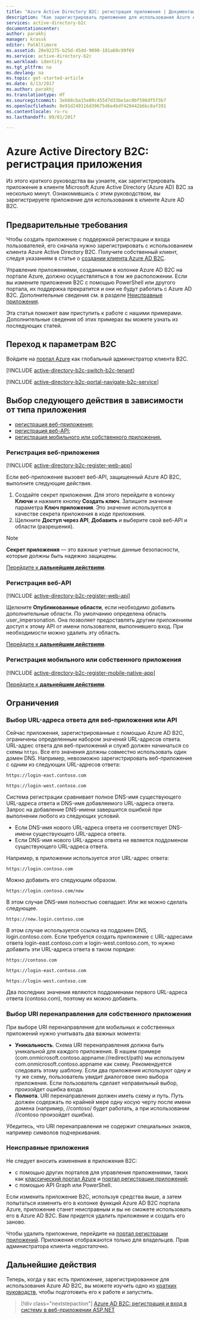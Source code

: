 ```yaml
---
title: "Azure Active Directory B2C: регистрация приложения | Документация Майкрософт"
description: "Как зарегистрировать приложение для использования Azure Active Directory B2C."
services: active-directory-b2c
documentationcenter: 
author: parakhj
manager: krassk
editor: PatAltimore
ms.assetid: 20e92275-b25d-45dd-9090-181a60c99f69
ms.service: active-directory-b2c
ms.workload: identity
ms.tgt_pltfrm: na
ms.devlang: na
ms.topic: get-started-article
ms.date: 6/13/2017
ms.author: parakhj
ms.translationtype: HT
ms.sourcegitcommit: 3eb68cba15e89c455d7d33be1ec0bf596df5f3b7
ms.openlocfilehash: 0e91d249116d39675d6e4bdf429442b6bc8af391
ms.contentlocale: ru-ru
ms.lasthandoff: 09/01/2017

---
```

# <a name="azure-active-directory-b2c-register-your-application"></a>Azure Active Directory B2C: регистрация приложения

Из этого краткого руководства вы узнаете, как зарегистрировать приложение в клиенте Microsoft Azure Active Directory (Azure AD) B2C за несколько минут. Ознакомившись с этим руководством, вы зарегистрируете приложение для использования в клиенте Azure AD B2C.

## <a name="prerequisites"></a>Предварительные требования

Чтобы создать приложение с поддержкой регистрации и входа пользователей, его сначала нужно зарегистрировать с использованием клиента Azure Active Directory B2C. Получите собственный клиент, следуя указаниям в статье о [создании клиента Azure AD B2C](active-directory-b2c-get-started.md).

Управление приложениями, созданными в колонке Azure AD B2C на портале Azure, должно осуществляться в том же расположении. Если вы измените приложения B2C с помощью PowerShell или другого портала, их поддержка прекратится и они не будут работать с Azure AD B2C. Дополнительные сведения см. в разделе [Неисправные приложения](#faulted-apps). 

Эта статья поможет вам приступить к работе с нашими примерами. Дополнительные сведения об этих примерах вы можете узнать из последующих статей.

## <a name="navigate-to-b2c-settings"></a>Переход к параметрам B2C

Войдите на [портал Azure](https://portal.azure.com/) как глобальный администратор клиента B2C. 

[!INCLUDE [active-directory-b2c-switch-b2c-tenant](../../includes/active-directory-b2c-switch-b2c-tenant.md)]

[!INCLUDE [active-directory-b2c-portal-navigate-b2c-service](../../includes/active-directory-b2c-portal-navigate-b2c-service.md)]

## <a name="choose-next-steps-based-on-your-application-type"></a>Выбор следующего действия в зависимости от типа приложения

* [регистрация веб-приложения;](#register-a-web-app)
* [регистрация веб-API;](#register-a-web-api)
* [регистрация мобильного или собственного приложения.](#register-a-mobile-or-native-app)
 
### <a name="register-a-web-app"></a>Регистрация веб-приложения

[!INCLUDE [active-directory-b2c-register-web-app](../../includes/active-directory-b2c-register-web-app.md)]

Если веб-приложение вызовет веб-API, защищенный Azure AD B2C, выполните следующие действия.
   1. Создайте секрет приложения. Для этого перейдите в колонку **Ключи** и нажмите кнопку **Создать ключ**. Запишите значение параметра **Ключ приложения**. Это значение используется в качестве секрета приложения в коде приложения.
   2. Щелкните **Доступ через API**, **Добавить** и выберите свой веб-API и области (разрешения).

> [!NOTE]
> **Секрет приложения** — это важные учетные данные безопасности, которые должны быть надежно защищены.
> 

[Перейдите к **дальнейшим действиям**](#next-steps).

### <a name="register-a-web-api"></a>Регистрация веб-API

[!INCLUDE [active-directory-b2c-register-web-api](../../includes/active-directory-b2c-register-web-api.md)]

Щелкните **Опубликованные области**, если необходимо добавить дополнительные области. По умолчанию определена область user_impersonation. Она позволяет предоставлять другим приложениям доступ к этому API от имени пользователя, выполнившего вход. При необходимости можно удалить эту область.

[Перейдите к **дальнейшим действиям**](#next-steps).

### <a name="register-a-mobile-or-native-app"></a>Регистрация мобильного или собственного приложения

[!INCLUDE [active-directory-b2c-register-mobile-native-app](../../includes/active-directory-b2c-register-mobile-native-app.md)]

[Перейдите к **дальнейшим действиям**](#next-steps).

## <a name="limitations"></a>Ограничения

### <a name="choosing-a-web-app-or-api-reply-url"></a>Выбор URL-адреса ответа для веб-приложения или API

Сейчас приложения, зарегистрированные с помощью Azure AD B2C, ограничены определенным набором значений URL-адресов ответа. URL-адрес ответа для веб-приложений и служб должен начинаться со схемы `https`. Все его значения должны совместно использовать один домен DNS. Например, невозможно зарегистрировать веб-приложение с одним из следующих URL-адресов ответа:

`https://login-east.contoso.com`

`https://login-west.contoso.com`

Система регистрации сравнивает полное DNS-имя существующего URL-адреса ответа и DNS-имя добавляемого URL-адреса ответа. Запрос на добавление DNS-имени завершится ошибкой при выполнении любого из следующих условий.

* Если DNS-имя нового URL-адреса ответа не соответствует DNS-имени существующего URL-адреса ответа.
* Если DNS-имя нового URL-адреса ответа не является поддоменом существующего URL-адреса ответа.

Например, в приложении используется этот URL-адрес ответа:

`https://login.contoso.com`

Можно добавить его следующим образом.

`https://login.contoso.com/new`

В этом случае DNS-имя полностью совпадает. Или же можно сделать следующее.

`https://new.login.contoso.com`

В этом случае используется ссылка на поддомен DNS, login.contoso.com. Если требуется создать приложение с URL-адресами ответа login-east.contoso.com и login-west.contoso.com, то нужно добавить эти URL-адреса ответа в таком порядке:

`https://contoso.com`

`https://login-east.contoso.com`

`https://login-west.contoso.com`

Два последних значения являются поддоменами первого URL-адреса ответа (contoso.com), поэтому их можно добавить.

### <a name="choosing-a-native-app-redirect-uri"></a>Выбор URI перенаправления для собственного приложения

При выборе URI перенаправления для мобильных и собственных приложений нужно учитывать два важных момента:

* **Уникальность**. Схема URI перенаправления должна быть уникальной для каждого приложения. В нашем примере (com.onmicrosoft.contoso.appname://redirect/path) мы используем com.onmicrosoft.contoso.appname как схему. Рекомендуется следовать этому шаблону. Если два приложения используют одну и ту же схему, пользователь увидит диалоговое окно выбора приложения. Если пользователь сделает неправильный выбор, произойдет ошибка входа.
* **Полнота**. URI перенаправления должен иметь схему и путь. Путь должен содержать по крайней мере одну косую черту после имени домена (например, //contoso/ будет работать, а при использовании //contoso произойдет ошибка).

Убедитесь, что URI перенаправления не содержит специальных знаков, например символов подчеркивания.

### <a name="faulted-apps"></a>Неисправные приложения

Не следует вносить изменения в приложения B2C:

* с помощью других порталов для управления приложениями, таких как [классический портал Azure](https://manage.windowsazure.com/) и [портал регистрации приложений](https://apps.dev.microsoft.com/);
* с помощью API Graph или PowerShell.

Если изменить приложение B2C, используя средства выше, а затем попытаться изменить его в колонке функций Azure AD B2C портала Azure, приложение станет неисправным и вы не сможете использовать его в Azure AD B2C. Вам придется удалить приложение и создать его заново.

Чтобы удалить приложение, перейдите на [портал регистрации приложений](https://apps.dev.microsoft.com/). Приложения отображаются только для владельцев. Прав администратора клиента недостаточно.

## <a name="next-steps"></a>Дальнейшие действия

Теперь, когда у вас есть приложение, зарегистрированное для использования Azure AD B2C, вы можете изучить одно из [кратких руководств](active-directory-b2c-overview.md#get-started), чтобы подготовить его к работе и запустить.

> [!div class="nextstepaction"]
> [Azure AD B2C: регистрация и вход в систему в веб-приложении ASP.NET](active-directory-b2c-devquickstarts-web-dotnet-susi.md)
